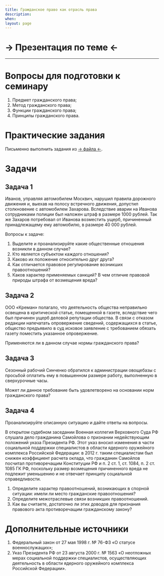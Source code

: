 ```yaml
---
title: Гражданское право как отрасль права
description:
when:
layout: page
---
```


# &rarr; <a id="goToPresentation" target="_blank">Презентация по теме</a> &larr;

<hr />

# Вопросы для подготовки к семинару

1.  Предмет гражданского права;
2.  Метод гражданского права;
3.  Функции гражданского права;
4.  Принципы гражданского права.

# Практические задания

Письменно выполнить задания из [&rarr; файла &larr;](./01.docx).

# Задачи

## Задача 1

Иванов, управляя автомобилем Москвич, нарушил правила дорожного движения и, выехав на полосу встречного движения, допустил столкновение с автомобилем Захарова. Вследствие аварии на Иванова сотрудниками полиции был наложен штраф в размере 1000 рублей. Так же Захаров потребовал от Иванова возместить ущерб, причиненный принадлежащему ему автомобилю, в размере 40 000 рублей.

Вопросы к задаче:

1.  Выделите и проанализируйте какие общественные отношения возникли в данном случае?
2.  Кто является субъектом каждого отношения?
3.  Каково их положение относительно друг друга?
4.  Как отличается правовое регулирование возникших правоотношений?
5.  Каков характер применяемых санкций? В чем отличие правовой природы штрафа от возмещения вреда?

## Задача 2

ООО «Креман» полагало, что деятельность общества неправильно освещена в критической статье, помещенной в газете, вследствие чего был причинен ущерб деловой репутации общества. В связи с отказом редакции напечатать опровержение сведений, содержащихся в статье, общество предъявило в суд исковое заявление с требованием обязать газету поместить указанное опровержение.

Применяются ли в данном случае нормы гражданского права?

## Задача 3

Сезонный рабочий Синченко обратился к администрации овощебазы с просьбой оплатить ему в повышенном размере работу, выполненную в сверхурочные часы.

Может ли данное требование быть удовлетворено на основании норм гражданского права?

## Задача 4

Проанализируйте описанную ситуацию и дайте ответы на вопросы.

В открытом судебном заседании Военная коллегия Верховного Суда РФ слушала дело гражданина Самойлова о признании недействующим положений указа Президента РФ. Этот указ вносил изменения в части социальной поддержки специалистов в области ядерного оружейного комплекса Российской Федерации: в 2012 г. таким специалистам был снижен коэффициент расчета оклада, что гражданин Самойлов посчитал противоречащим Конституции РФ и п. 2 ст. 1, ст. 1084, п. 2 ст. 1085 ГК РФ, поскольку размер возмещения причиненного вреда не подлежит уменьшению и не отвечает принципу социальной справедливости.

1.  Определите характер правоотношений, возникающих в спорной ситуации: имели ли место гражданские правоотношения?
2.  Определите межотраслевые связи возникших правоотношений.
3.  Как вы считаете, достаточно ли этих доводов для признания правового акта противоречащим гражданскому закону?

# Дополнительные источники

1.  Федеральный закон от 27 мая 1998 г. № 76-ФЗ «О статусе военнослужащих»;
2.  Указ Президента РФ от 23 августа 2000 г. № 1563 «О неотложных мерах социальной поддержки специалистов, осуществляющих деятельность в области ядерного оружейного комплекса Российской Федерации».
